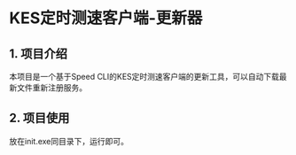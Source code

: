 # KES定时测速客户端-更新器
## 1. 项目介绍
本项目是一个基于Speed CLI的KES定时测速客户端的更新工具，可以自动下载最新文件重新注册服务。
## 2. 项目使用
放在init.exe同目录下，运行即可。